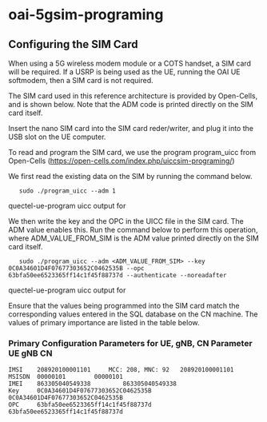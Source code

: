 # oai-5gsim-programing
## Configuring the SIM Card

When using a 5G wireless modem module or a COTS handset, a SIM card will be required. If a USRP is being used as the UE, running the OAI UE softmodem, then a SIM card is not required.

The SIM card used in this reference architecture is provided by Open-Cells, and is shown below. Note that the ADM code is printed directly on the SIM card itself.

Insert the nano SIM card into the SIM card reder/writer, and plug it into the USB slot on the UE computer.

To read and program the SIM card, we use the program program_uicc from Open-Cells (https://open-cells.com/index.php/uiccsim-programing/)

We first read the existing data on the SIM by running the command below.
```
   sudo ./program_uicc --adm 1
```
quectel-ue-program uicc output for 

We then write the key and the OPC in the UICC file in the SIM card. The ADM value enables this. Run the command below to perform this operation, where ADM_VALUE_FROM_SIM is the ADM value printed directly on the SIM card itself.
```
   sudo ./program_uicc --adm <ADM_VALUE_FROM_SIM> --key 0C0A34601D4F07677303652C0462535B --opc 63bfa50ee6523365ff14c1f45f88737d --authenticate --noreadafter 
```
quectel-ue-program uicc output for 

Ensure that the values being programmed into the SIM card match the corresponding values entered in the SQL database on the CN machine. The values of primary importance are listed in the table below.

### Primary Configuration Parameters for UE, gNB, CN Parameter 	UE 	gNB 	CN
```
IMSI 	208920100001101 	MCC: 208, MNC: 92 	208920100001101
MSISDN 	00000101 		00000101
IMEI 	863305040549338 		863305040549338
Key 	0C0A34601D4F07677303652C0462535B 		0C0A34601D4F07677303652C0462535B
OPC 	63bfa50ee6523365ff14c1f45f88737d 		63bfa50ee6523365ff14c1f45f88737d
```

